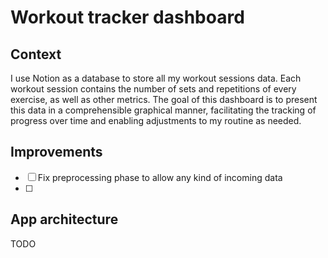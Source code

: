 # Workout tracker dashboard

## Context 
I use Notion as a database to store all my workout sessions data. Each workout session contains the number of sets and repetitions of every exercise, as well as other metrics. The goal of this dashboard is to present this data in a comprehensible graphical manner, facilitating the tracking of progress over time and enabling adjustments to my routine as needed.

## Improvements
- [ ] Fix preprocessing phase to allow any kind of incoming data
- [ ] 


## App architecture
TODO
